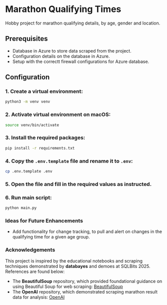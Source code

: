 # Marathon Qualifying Times

Hobby project for marathon qualifying details, by age, gender and location.

## Prerequisites

- Database in Azure to store data scraped from the project.
- Configuration details on the database in Azure.
- Setup with the correctt firewall configurations for Azure database.

## Configuration

### 1. Create a virtual environment:

```bash
python3 -m venv venv
```

### 2. Activate virtual environment on macOS:

```bash
source venv/bin/activate
```

### 3. Install the required packages:

```bash
pip install -r requirements.txt
```

### 4. Copy the `.env.template` file and rename it to `.env`:

```bash
cp .env.template .env
```

### 5. Open the file and fill in the required values as instructed.

### 6. Run main script:

```bash
python main.py
```

### Ideas for Future Enhancements

- Add functionality for change tracking, to pull and alert on changes in the qualifying time for a given age group.

### Acknowledgements

This project is inspired by the educational notebooks and scraping techniques demonstrated by **databayes** and demoes at SQLBits 2025. References are found below:

- The **BeautifulSoup** repository, which provided foundational guidance on using Beautiful Soup for web scraping: [BeautifulSoup](https://github.com/databayes/BeautifulSoup)
- The **OpenAI** repository, which demonstrated scraping marathon result data for analysis: [OpenAI](https://github.com/databayes/OpenAI)
